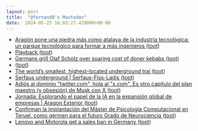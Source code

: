 ```yaml
---
layout: post
title:  "@fernand0's Mastodon"
date:  2024-05-25 16:03:27.429000+00:00
---
```

*  [Aragón pone una piedra más como atalaya de la industria tecnológica: un parque tecnológico para formar a más ingenieros ](https://www.xataka.com/empresas-y-economia/aragon-pone-piedra-como-atalaya-industria-tecnologica-parque-tecnologico-para-formar-a-ingeniero) ([toot](https://mastodon.social/@fernand0/112502571491293822))
*  [Playback ](https://bbb.opencloud.lu/playback/presentation/2.3/e1d2665ed6d4ad3a07f23e5a3638fe49dc3a95b8-167904508245) ([toot](https://mastodon.social/@fernand0/112502347413507067))
*  [Germans grill Olaf Scholz over soaring cost of doner kebabs ](https://www.theguardian.com/world/article/2024/may/07/germans-grill-olaf-scholz-over-soaring-cost-of-doner-kebab) ([toot](https://mastodon.social/@fernand0/112502210399128724))
*  [ ](https://mstdn.social/@ecosdelfuturo) ([toot](https://mastodon.social/@fernand0/112502170764555018))
*  [The world’s smallest, highest-located underground trai ](https://mastodon.social/@fernand0/112502166617961322) ([toot](https://mastodon.social/@fernand0/112502166617961322))
*  [Serfaus underground \| Serfaus-Fiss-Ladis ](https://www.serfaus-fiss-ladis.at/en/Villages-region/The-Serfaus-Undergroun) ([toot](https://mastodon.social/@fernand0/112502029464933303))
*  [Adiós al dominio "twitter.com", hola al "x.com". Es otro capítulo del plan maestro (y obsesión) de Musk con X ](https://www.xataka.com/empresas-y-economia/adios-al-dominio-twitter-com-hola-al-x-com-otro-capitulo-plan-maestro-obsesion-musk-) ([toot](https://mastodon.social/@fernand0/112501804736297499))
*  [Jornada: Explorando el papel de la IA en la expansión global de empresas \| Aragon Exterior ](https://www.aragonexterior.es/event/jornada-ia-global) ([toot](https://mastodon.social/@fernand0/112501580881551727))
*  [Confirman la implantación del Máster de Psicología Computacional en Teruel, como germen para el futuro Grado de Neurociencia ](https://www.diariodeteruel.es/teruel/confirman-la-implantacion-del-master-de-psicologia-computacional-en-teruel-como-germen-para-el-futuro-grado-de-neurocienci) ([toot](https://mastodon.social/@fernand0/112501292450390821))
*  [Lenovo and Motorola get a sales ban in Germany ](https://www.gsmarena.com/lenovo_and_motorola_get_a_sales_ban_in_germany-news-62825.ph) ([toot](https://mastodon.social/@fernand0/112501013563325582))
